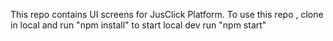 This repo contains UI screens for JusClick Platform.
To use this repo , clone in local and run "npm install"
to start local dev run "npm start"
